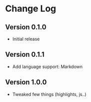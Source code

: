 # Change Log

## Version 0.1.0

- Initial release

## Version 0.1.1

- Add language support: Markdown

## Version 1.0.0

- Tweaked few things (highlights, js..)